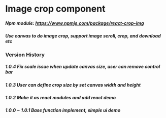 # Image crop component

##### Npm module: https://www.npmjs.com/package/react-crop-img
##### Use canvas to do image crop, support image scroll, crop, and download etc

### Version History

##### 1.0.4  Fix scale issue when update canvas size, user can remove control bar
##### 1.0.3  User can define crop size by set canvas width and height
##### 1.0.2  Make it as react modules and add react demo
##### 1.0.0 ~ 1.0.1  Base function implement, simple ui demo